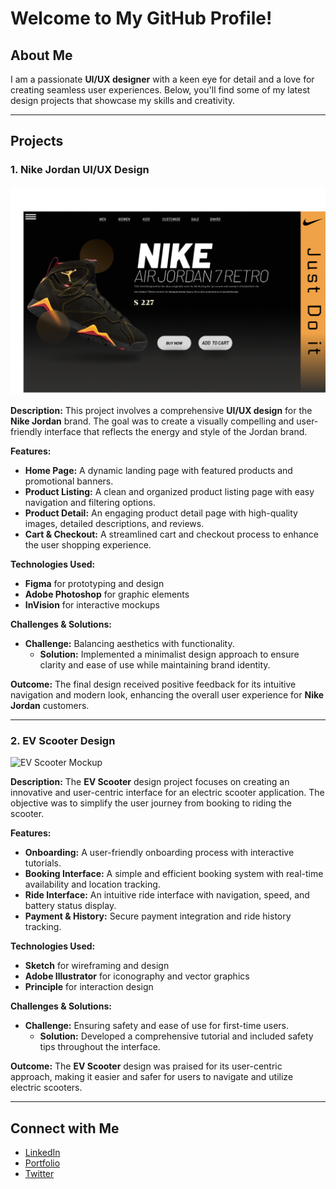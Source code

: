 # Welcome to My GitHub Profile!

## About Me
I am a passionate **UI/UX designer** with a keen eye for detail and a love for creating seamless user experiences. Below, you'll find some of my latest design projects that showcase my skills and creativity.

---

## Projects

### 1. **Nike Jordan UI/UX Design**

![Nike Jordan Mockup](https://github.com/Jaytrivedi007/UI-UX-Design/blob/main/Nike%20Jordan.png)

**Description:**
This project involves a comprehensive **UI/UX design** for the **Nike Jordan** brand. The goal was to create a visually compelling and user-friendly interface that reflects the energy and style of the Jordan brand.

**Features:**
- **Home Page:** A dynamic landing page with featured products and promotional banners.
- **Product Listing:** A clean and organized product listing page with easy navigation and filtering options.
- **Product Detail:** An engaging product detail page with high-quality images, detailed descriptions, and reviews.
- **Cart & Checkout:** A streamlined cart and checkout process to enhance the user shopping experience.

**Technologies Used:**
- **Figma** for prototyping and design
- **Adobe Photoshop** for graphic elements
- **InVision** for interactive mockups

**Challenges & Solutions:**
- **Challenge:** Balancing aesthetics with functionality.
  - **Solution:** Implemented a minimalist design approach to ensure clarity and ease of use while maintaining brand identity.

**Outcome:**
The final design received positive feedback for its intuitive navigation and modern look, enhancing the overall user experience for **Nike Jordan** customers.

---

### 2. **EV Scooter Design**

![EV Scooter Mockup](link-to-your-image)

**Description:**
The **EV Scooter** design project focuses on creating an innovative and user-centric interface for an electric scooter application. The objective was to simplify the user journey from booking to riding the scooter.

**Features:**
- **Onboarding:** A user-friendly onboarding process with interactive tutorials.
- **Booking Interface:** A simple and efficient booking system with real-time availability and location tracking.
- **Ride Interface:** An intuitive ride interface with navigation, speed, and battery status display.
- **Payment & History:** Secure payment integration and ride history tracking.

**Technologies Used:**
- **Sketch** for wireframing and design
- **Adobe Illustrator** for iconography and vector graphics
- **Principle** for interaction design

**Challenges & Solutions:**
- **Challenge:** Ensuring safety and ease of use for first-time users.
  - **Solution:** Developed a comprehensive tutorial and included safety tips throughout the interface.

**Outcome:**
The **EV Scooter** design was praised for its user-centric approach, making it easier and safer for users to navigate and utilize electric scooters.

---

## Connect with Me
- [LinkedIn](your-linkedin-url)
- [Portfolio](your-portfolio-url)
- [Twitter](your-twitter-url)
